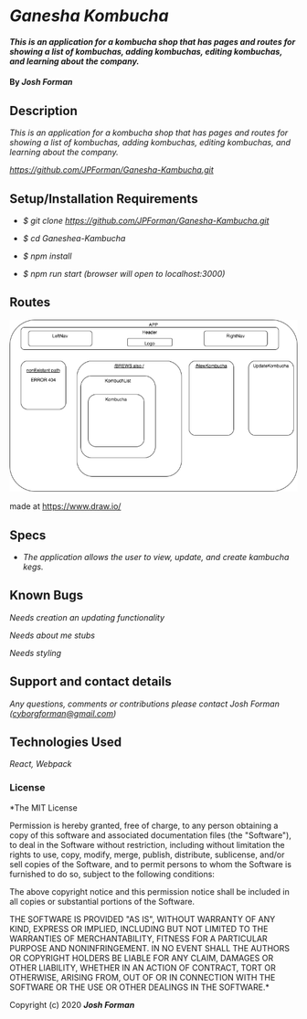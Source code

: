 # _Ganesha Kombucha_



#### _This is an application for a kombucha shop that has pages and routes for showing a list of kombuchas, adding kombuchas, editing kombuchas, and learning about the company._

#### By _**Josh Forman**_

## Description

_This is an application for a kombucha shop that has pages and routes for showing a list of kombuchas, adding kombuchas, editing kombuchas, and learning about the company._

_https://github.com/JPForman/Ganesha-Kambucha.git_

## Setup/Installation Requirements

* _$ git clone https://github.com/JPForman/Ganesha-Kambucha.git_

* _$ cd Ganeshea-Kambucha_

* _$ npm install_

* _$ npm run start (browser will open to localhost:3000)_  



## Routes

![routes](./src/components/images/ComponentDiagram.png)

made at https://www.draw.io/




## Specs

* _The application allows the user to view, update, and create kambucha kegs._

## Known Bugs

_Needs creation an updating functionality_

_Needs about me stubs_

_Needs styling_

## Support and contact details

_Any questions, comments or contributions please contact Josh Forman (cyborgforman@gmail.com)_

## Technologies Used

_React, Webpack_

### License

*The MIT License


Permission is hereby granted, free of charge, to any person obtaining a copy
of this software and associated documentation files (the "Software"), to deal
in the Software without restriction, including without limitation the rights
to use, copy, modify, merge, publish, distribute, sublicense, and/or sell
copies of the Software, and to permit persons to whom the Software is
furnished to do so, subject to the following conditions:

The above copyright notice and this permission notice shall be included in
all copies or substantial portions of the Software.

THE SOFTWARE IS PROVIDED "AS IS", WITHOUT WARRANTY OF ANY KIND, EXPRESS OR
IMPLIED, INCLUDING BUT NOT LIMITED TO THE WARRANTIES OF MERCHANTABILITY,
FITNESS FOR A PARTICULAR PURPOSE AND NONINFRINGEMENT. IN NO EVENT SHALL THE
AUTHORS OR COPYRIGHT HOLDERS BE LIABLE FOR ANY CLAIM, DAMAGES OR OTHER
LIABILITY, WHETHER IN AN ACTION OF CONTRACT, TORT OR OTHERWISE, ARISING FROM,
OUT OF OR IN CONNECTION WITH THE SOFTWARE OR THE USE OR OTHER DEALINGS IN
THE SOFTWARE.*

Copyright (c) 2020 **_Josh Forman_**
